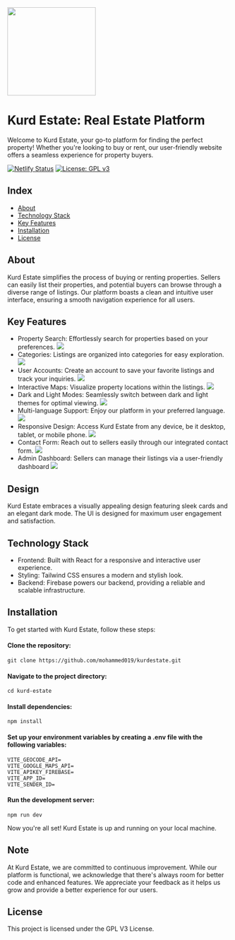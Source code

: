 <img src="/public/house.svg" width="200">

# Kurd Estate: Real Estate Platform

Welcome to Kurd Estate, your go-to platform for finding the perfect property! Whether you're looking to buy or rent, our user-friendly website offers a seamless experience for property buyers.

[![Netlify Status](https://api.netlify.com/api/v1/badges/56dbc569-2252-4590-8c58-5aa24e45ab3e/deploy-status)](https://app.netlify.com/sites/bespoke-banoffee-b43833/deploys)
[![License: GPL v3](https://img.shields.io/badge/License-GPLv3-blue.svg)](https://www.gnu.org/licenses/gpl-3.0)

## Index
- [About](#about)
- [Technology Stack](#technology-stack)
- [Key Features](#key-features)
- [Installation](#installation)
- [License](#license)

## About

Kurd Estate simplifies the process of buying or renting properties. Sellers can easily list their properties, and potential buyers can browse through a diverse range of listings. Our platform boasts a clean and intuitive user interface, ensuring a smooth navigation experience for all users.

## Key Features

- Property Search: Effortlessly search for properties based on your preferences.
  <img src="/public/images/1.png">
- Categories: Listings are organized into categories for easy exploration.
  <img src="/public/images/2.png">
- User Accounts: Create an account to save your favorite listings and track your inquiries.
  <img src="/public/images/3.png">
- Interactive Maps: Visualize property locations within the listings.
  <img src="/public/images/4.png">
- Dark and Light Modes: Seamlessly switch between dark and light themes for optimal viewing.
  <img src="/public/images/5.png">
- Multi-language Support: Enjoy our platform in your preferred language.
  <img src="/public/images/6.png">
- Responsive Design: Access Kurd Estate from any device, be it desktop, tablet, or mobile phone.
  <img src="/public/images/7.png">
- Contact Form: Reach out to sellers easily through our integrated contact form.
  <img src="/public/images/8.png">
- Admin Dashboard: Sellers can manage their listings via a user-friendly dashboard
  <img src="/public/images/9.png">

## Design

Kurd Estate embraces a visually appealing design featuring sleek cards and an elegant dark mode. The UI is designed for maximum user engagement and satisfaction.

## Technology Stack

- Frontend: Built with React for a responsive and interactive user experience.
- Styling: Tailwind CSS ensures a modern and stylish look.
- Backend: Firebase powers our backend, providing a reliable and scalable infrastructure.

## Installation

To get started with Kurd Estate, follow these steps:

#### Clone the repository:

    git clone https://github.com/mohammed019/kurdestate.git

#### Navigate to the project directory:

    cd kurd-estate

#### Install dependencies:

    npm install

#### Set up your environment variables by creating a .env file with the following variables:

    VITE_GEOCODE_API=
    VITE_GOOGLE_MAPS_API=
    VITE_APIKEY_FIREBASE=
    VITE_APP_ID=
    VITE_SENDER_ID=

#### Run the development server:

    npm run dev

Now you're all set! Kurd Estate is up and running on your local machine.

## Note

At Kurd Estate, we are committed to continuous improvement. While our platform is functional, we acknowledge that there's always room for better code and enhanced features. We appreciate your feedback as it helps us grow and provide a better experience for our users.

## License

This project is licensed under the GPL V3 License.

